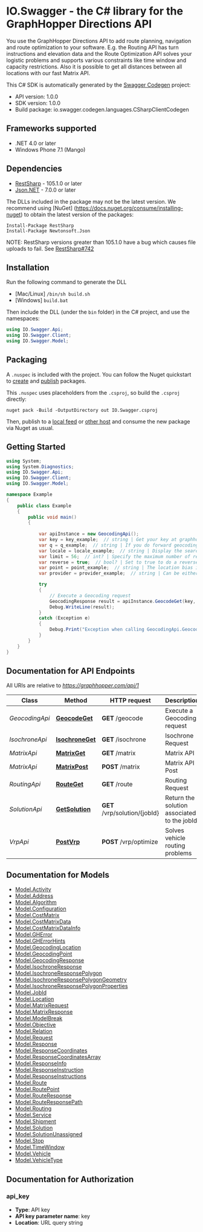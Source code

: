 # IO.Swagger - the C# library for the GraphHopper Directions API

You use the GraphHopper Directions API to add route planning, navigation and route optimization to your software. E.g. the Routing API has turn instructions and elevation data and the Route Optimization API solves your logistic problems and supports various constraints like time window and capacity restrictions. Also it is possible to get all distances between all locations with our fast Matrix API.

This C# SDK is automatically generated by the [Swagger Codegen](https://github.com/swagger-api/swagger-codegen) project:

- API version: 1.0.0
- SDK version: 1.0.0
- Build package: io.swagger.codegen.languages.CSharpClientCodegen

<a name="frameworks-supported"></a>
## Frameworks supported
- .NET 4.0 or later
- Windows Phone 7.1 (Mango)

<a name="dependencies"></a>
## Dependencies
- [RestSharp](https://www.nuget.org/packages/RestSharp) - 105.1.0 or later
- [Json.NET](https://www.nuget.org/packages/Newtonsoft.Json/) - 7.0.0 or later

The DLLs included in the package may not be the latest version. We recommend using [NuGet] (https://docs.nuget.org/consume/installing-nuget) to obtain the latest version of the packages:
```
Install-Package RestSharp
Install-Package Newtonsoft.Json
```

NOTE: RestSharp versions greater than 105.1.0 have a bug which causes file uploads to fail. See [RestSharp#742](https://github.com/restsharp/RestSharp/issues/742)

<a name="installation"></a>
## Installation
Run the following command to generate the DLL
- [Mac/Linux] `/bin/sh build.sh`
- [Windows] `build.bat`

Then include the DLL (under the `bin` folder) in the C# project, and use the namespaces:
```csharp
using IO.Swagger.Api;
using IO.Swagger.Client;
using IO.Swagger.Model;
```

<a name="packaging"></a>
## Packaging

A `.nuspec` is included with the project. You can follow the Nuget quickstart to [create](https://docs.microsoft.com/en-us/nuget/quickstart/create-and-publish-a-package#create-the-package) and [publish](https://docs.microsoft.com/en-us/nuget/quickstart/create-and-publish-a-package#publish-the-package) packages.

This `.nuspec` uses placeholders from the `.csproj`, so build the `.csproj` directly:

```
nuget pack -Build -OutputDirectory out IO.Swagger.csproj
```

Then, publish to a [local feed](https://docs.microsoft.com/en-us/nuget/hosting-packages/local-feeds) or [other host](https://docs.microsoft.com/en-us/nuget/hosting-packages/overview) and consume the new package via Nuget as usual.

<a name="getting-started"></a>
## Getting Started

```csharp
using System;
using System.Diagnostics;
using IO.Swagger.Api;
using IO.Swagger.Client;
using IO.Swagger.Model;

namespace Example
{
    public class Example
    {
        public void main()
        {
            
            var apiInstance = new GeocodingApi();
            var key = key_example;  // string | Get your key at graphhopper.com
            var q = q_example;  // string | If you do forward geocoding, then this would be a textual description of the adress you are looking for. If you do reverse geocoding this would be in lat,lon. (optional) 
            var locale = locale_example;  // string | Display the search results for the specified locale. Currently French (fr), English (en), German (de) and Italian (it) are supported. If the locale wasn't found the default (en) is used. (optional) 
            var limit = 56;  // int? | Specify the maximum number of returned results (optional) 
            var reverse = true;  // bool? | Set to true to do a reverse Geocoding request (optional) 
            var point = point_example;  // string | The location bias in the format 'latitude,longitude' e.g. point=45.93272,11.58803 (optional) 
            var provider = provider_example;  // string | Can be either, default, nominatim, opencagedata (optional) 

            try
            {
                // Execute a Geocoding request
                GeocodingResponse result = apiInstance.GeocodeGet(key, q, locale, limit, reverse, point, provider);
                Debug.WriteLine(result);
            }
            catch (Exception e)
            {
                Debug.Print("Exception when calling GeocodingApi.GeocodeGet: " + e.Message );
            }
        }
    }
}
```

<a name="documentation-for-api-endpoints"></a>
## Documentation for API Endpoints

All URIs are relative to *https://graphhopper.com/api/1*

Class | Method | HTTP request | Description
------------ | ------------- | ------------- | -------------
*GeocodingApi* | [**GeocodeGet**](docs/GeocodingApi.md#geocodeget) | **GET** /geocode | Execute a Geocoding request
*IsochroneApi* | [**IsochroneGet**](docs/IsochroneApi.md#isochroneget) | **GET** /isochrone | Isochrone Request
*MatrixApi* | [**MatrixGet**](docs/MatrixApi.md#matrixget) | **GET** /matrix | Matrix API
*MatrixApi* | [**MatrixPost**](docs/MatrixApi.md#matrixpost) | **POST** /matrix | Matrix API Post
*RoutingApi* | [**RouteGet**](docs/RoutingApi.md#routeget) | **GET** /route | Routing Request
*SolutionApi* | [**GetSolution**](docs/SolutionApi.md#getsolution) | **GET** /vrp/solution/{jobId} | Return the solution associated to the jobId
*VrpApi* | [**PostVrp**](docs/VrpApi.md#postvrp) | **POST** /vrp/optimize | Solves vehicle routing problems


<a name="documentation-for-models"></a>
## Documentation for Models

 - [Model.Activity](docs/Activity.md)
 - [Model.Address](docs/Address.md)
 - [Model.Algorithm](docs/Algorithm.md)
 - [Model.Configuration](docs/Configuration.md)
 - [Model.CostMatrix](docs/CostMatrix.md)
 - [Model.CostMatrixData](docs/CostMatrixData.md)
 - [Model.CostMatrixDataInfo](docs/CostMatrixDataInfo.md)
 - [Model.GHError](docs/GHError.md)
 - [Model.GHErrorHints](docs/GHErrorHints.md)
 - [Model.GeocodingLocation](docs/GeocodingLocation.md)
 - [Model.GeocodingPoint](docs/GeocodingPoint.md)
 - [Model.GeocodingResponse](docs/GeocodingResponse.md)
 - [Model.IsochroneResponse](docs/IsochroneResponse.md)
 - [Model.IsochroneResponsePolygon](docs/IsochroneResponsePolygon.md)
 - [Model.IsochroneResponsePolygonGeometry](docs/IsochroneResponsePolygonGeometry.md)
 - [Model.IsochroneResponsePolygonProperties](docs/IsochroneResponsePolygonProperties.md)
 - [Model.JobId](docs/JobId.md)
 - [Model.Location](docs/Location.md)
 - [Model.MatrixRequest](docs/MatrixRequest.md)
 - [Model.MatrixResponse](docs/MatrixResponse.md)
 - [Model.ModelBreak](docs/ModelBreak.md)
 - [Model.Objective](docs/Objective.md)
 - [Model.Relation](docs/Relation.md)
 - [Model.Request](docs/Request.md)
 - [Model.Response](docs/Response.md)
 - [Model.ResponseCoordinates](docs/ResponseCoordinates.md)
 - [Model.ResponseCoordinatesArray](docs/ResponseCoordinatesArray.md)
 - [Model.ResponseInfo](docs/ResponseInfo.md)
 - [Model.ResponseInstruction](docs/ResponseInstruction.md)
 - [Model.ResponseInstructions](docs/ResponseInstructions.md)
 - [Model.Route](docs/Route.md)
 - [Model.RoutePoint](docs/RoutePoint.md)
 - [Model.RouteResponse](docs/RouteResponse.md)
 - [Model.RouteResponsePath](docs/RouteResponsePath.md)
 - [Model.Routing](docs/Routing.md)
 - [Model.Service](docs/Service.md)
 - [Model.Shipment](docs/Shipment.md)
 - [Model.Solution](docs/Solution.md)
 - [Model.SolutionUnassigned](docs/SolutionUnassigned.md)
 - [Model.Stop](docs/Stop.md)
 - [Model.TimeWindow](docs/TimeWindow.md)
 - [Model.Vehicle](docs/Vehicle.md)
 - [Model.VehicleType](docs/VehicleType.md)


<a name="documentation-for-authorization"></a>
## Documentation for Authorization

<a name="api_key"></a>
### api_key

- **Type**: API key
- **API key parameter name**: key
- **Location**: URL query string

